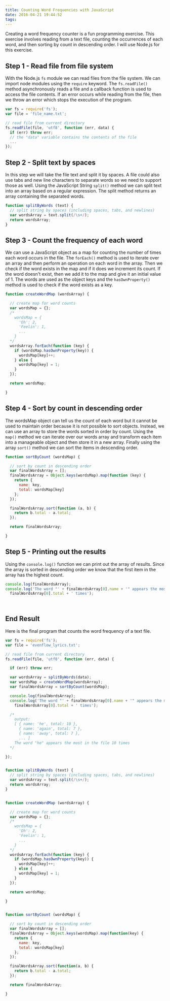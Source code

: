 ```yaml
---
title: Counting Word Frequencies with JavaScript
date: 2016-04-21 19:44:52
tags:
---
```


Creating a word frequency counter is a fun programming exercise. This exercise involves reading from a text file, counting the occurrences of each word, and then sorting by count in descending order. I will use Node.js for this exercise.

<!--more-->

## Step 1 - Read file from file system

With the Node.js `fs` module we can read files from the file system. We can import node modules using the `require` keyword. The `fs.readFile()` method asynchronously reads a file and a callback function is used to access the file contents. If an error occurs while reading from the file, then we throw an error which stops the execution of the program.

```js
var fs = require('fs');
var file = 'file_name.txt';

// read file from current directory
fs.readFile(file, 'utf8', function (err, data) {
  if (err) throw err;
  // the "data" variable contains the contents of the file
  ...
});
```

## Step 2 - Split text by spaces

In this step we will take the file text and split it by spaces. A file could also use tabs and new line characters to separate words so we need to support those as well. Using the JavaScript String `split()` method we can split text into an array based on a regular expression. The split method returns an array containing the separated words.

```js
function splitByWords (text) {
  // split string by spaces (including spaces, tabs, and newlines)
  var wordsArray = text.split(/\s+/);
  return wordsArray;
}
```

## Step 3 - Count the frequency of each word

We can use a JavaScript object as a map for counting the number of times each word occurs in the file. The `forEach()` method is used to iterate over an array and then perform an operation on each word in the array. Then we check if the word exists in the map and if it does we increment its count. If the word doesn't exist, then we add it to the map and give it an initial value of 1. The words are used as the object keys and the `hasOwnProperty()` method is used to check if the word exists as a key.

```js
function createWordMap (wordsArray) {

  // create map for word counts
  var wordsMap = {};
  /*
    wordsMap = {
      'Oh': 2,
      'Feelin': 1,
      ...
    }
  */
  wordsArray.forEach(function (key) {
    if (wordsMap.hasOwnProperty(key)) {
      wordsMap[key]++;
    } else {
      wordsMap[key] = 1;
    }
  });

  return wordsMap;

}
```

## Step 4 - Sort by count in descending order

The wordsMap object can tell us the count of each word but it cannot be used to maintain order because it is not possible to sort objects. Instead, we can use an array to store the words sorted in order by count. Using the `map()` method we can iterate over our words array and transform each item into a manageable object and then store it in a new array. Finally using the array `sort()` method we can sort the items in descending order.

```js
function sortByCount (wordsMap) {

  // sort by count in descending order
  var finalWordsArray = [];
  finalWordsArray = Object.keys(wordsMap).map(function (key) {
    return {
      name: key,
      total: wordsMap[key]
    };
  });

  finalWordsArray.sort(function (a, b) {
    return b.total - a.total;
  });

  return finalWordsArray;

}
```

## Step 5 - Printing out the results

Using the `console.log()` function we can print out the array of results. Since the array is sorted in descending order we know that the first item in the array has the highest count.

```js
console.log(finalWordsArray);
console.log('The word "' + finalWordsArray[0].name + '" appears the most in the file ' +
  finalWordsArray[0].total + ' times');
  
  
```


## End Result

Here is the final program that counts the word frequency of a text file.

```js
var fs = require('fs');
var file = 'evenflow_lyrics.txt';

// read file from current directory
fs.readFile(file, 'utf8', function (err, data) {

  if (err) throw err;

  var wordsArray = splitByWords(data);
  var wordsMap = createWordMap(wordsArray);
  var finalWordsArray = sortByCount(wordsMap);

  console.log(finalWordsArray);
  console.log('The word "' + finalWordsArray[0].name + '" appears the most in the file ' +
    finalWordsArray[0].total + ' times');

  /*
    output:
    [ { name: 'he', total: 10 },
      { name: 'again', total: 7 },
      { name: 'away', total: 7 },
      ... ]
    The word "he" appears the most in the file 10 times
  */

});


function splitByWords (text) {
  // split string by spaces (including spaces, tabs, and newlines)
  var wordsArray = text.split(/\s+/);
  return wordsArray;
}


function createWordMap (wordsArray) {

  // create map for word counts
  var wordsMap = {};
  /*
    wordsMap = {
      'Oh': 2,
      'Feelin': 1,
      ...
    }
  */
  wordsArray.forEach(function (key) {
    if (wordsMap.hasOwnProperty(key)) {
      wordsMap[key]++;
    } else {
      wordsMap[key] = 1;
    }
  });

  return wordsMap;

}


function sortByCount (wordsMap) {

  // sort by count in descending order
  var finalWordsArray = [];
  finalWordsArray = Object.keys(wordsMap).map(function(key) {
    return {
      name: key,
      total: wordsMap[key]
    };
  });

  finalWordsArray.sort(function(a, b) {
    return b.total - a.total;
  });

  return finalWordsArray;

}
```
